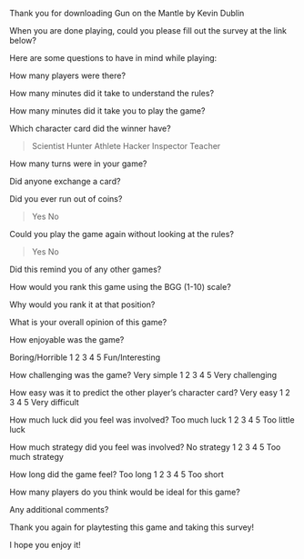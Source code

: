 Thank you for downloading Gun on the Mantle by Kevin Dublin

When you are done playing, could you please fill out the survey at the link below?

Here are some questions to have in mind while playing:


How many players were there?

How many minutes did it take to understand the rules?

How many minutes did it take you to play the game?

Which character card did the winner have?
>Scientist
>Hunter
>Athlete
>Hacker
>Inspector
>Teacher

How many turns were in your game?

Did anyone exchange a card?

Did you ever run out of coins?
>Yes
>No

Could you play the game again without looking at the rules?
>Yes
>No

Did this remind you of any other games?


How would you rank this game using the BGG (1-10) scale?

Why would you rank it at that position?

What is your overall opinion of this game?

How enjoyable was the game?

Boring/Horrible
1
2
3
4
5
Fun/Interesting

How challenging was the game?
Very simple
1
2
3
4
5
Very challenging

How easy was it to predict the other player’s character card?
Very easy
1
2
3
4
5
Very difficult

How much luck did you feel was involved?
Too much luck
1
2
3
4
5
Too little luck

How much strategy did you feel was involved?
No strategy
1
2
3
4
5
Too much strategy

How long did the game feel?
Too long
1
2
3
4
5
Too short

How many players do you think would be ideal for this game?

Any additional comments?

Thank you again for playtesting this game and taking this survey!

I hope you enjoy it!
